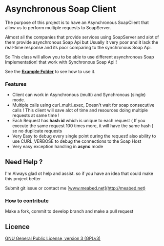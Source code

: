 # Asynchronous Soap Client

The purpose of this project is to have an Asynchronous SoapClient that allow us to perform multiple requests to SoapServer.

Almost all the companies that provide services using SoapServer and alot of them provide asynchronous Soap Api but Usually it very poor and it lack the real-time response and its poor comparing to the synchronous Soap Api.

So This class will allow you to be able to use different asynchronous Soap Implementation! that work with Synchronous Soap Api !

See the [**Example Folder**](https://github.com/Meabed/asynchronous-soap/tree/master/example) to see how to use it.

### Features
- Client can work in Asynchronous (multi) and Synchronous (single) mode.
- Multiple calls using curl_multi_exec, Doesn't wait for soap consecutive calls ! This client will save alot of time and resources doing multiple requests at same time !
- Each Request has **hash id** which is unique to each request ( If you execute the same request 100 times more, it will have the same hash ) so no duplicate requests
- Very Easy to debug every single point during the request! also ability to use CURL_VERBOSE to debug the connections to the Soap Host
- Very easy exception handling in **async** mode

## Need Help ?

I'm Always glad ot help and assist. so if you have an idea that could make this project better

Submit git issue or contact me [www.meabed.net](http://meabed.net)


### How to contribute

Make a fork, commit to develop branch and make a pull request

Licence
-------
[GNU General Public License, version 3 (GPLv3)](http://opensource.org/licenses/gpl-3.0)
